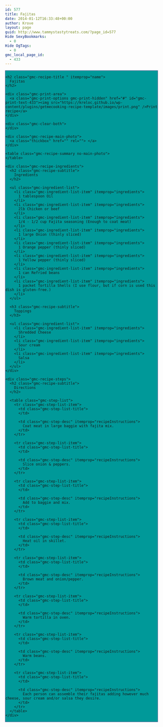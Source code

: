 ```yaml
---
id: 577
title: Fajitas
date: 2014-01-12T16:33:48+00:00
author: Krove
layout: page
guid: http://www.tammystastytreats.com/?page_id=577
Hide SexyBookmarks:
  - 0
Hide OgTags:
  - 0
gmc_local_page_id:
  - 433
---
```

<div id="recipes">
  <div class="gmc-recipe" id="gmc-print-433" itemscope itemtype="http://schema.org/Recipe" style="background-color:#009999; border-color:#58528f;border-style:solid;border-width:thin;">
    <meta property="og:site_name" content="https://kreloc.github.io" />
    
    <h2 class="gmc-recipe-title " itemprop="name">
      Fajitas
    </h2>
    
    <div class="gmc-print-area">
      <a class="gmc-print-options gmc-print-hidden" href="#" id="gmc-print-text-433"><img src="https://kreloc.github.io/wp-content/plugins/getmecooking-recipe-template/images/print.png" />Print recipe</a>
    </div>
    
    <div class="gmc-clear-both">
    </div>
    
    <div class="gmc-recipe-main-photo">
      <a class="thickbox" href="" rel=""> </a>
    </div>
    
    <table class="gmc-recipe-summary no-main-photo">
    </table>
    
    <div class="gmc-recipe-ingredients">
      <h2 class="gmc-recipe-subtitle">
        Ingredients
      </h2>
      
      <ul class="gmc-ingredient-list">
        <li class="gmc-ingredient-list-item" itemprop="ingredients">
          1 tablespoon Oil
        </li>
        <li class="gmc-ingredient-list-item" itemprop="ingredients">
          2lb Chicken or beef
        </li>
        <li class="gmc-ingredient-list-item" itemprop="ingredients">
          1/4 - 1/2 cup Fajita seasoning (Enough to coat meat)
        </li>
        <li class="gmc-ingredient-list-item" itemprop="ingredients">
          1 large Onion (thinly sliced)
        </li>
        <li class="gmc-ingredient-list-item" itemprop="ingredients">
          1 Orange pepper (thinly sliced)
        </li>
        <li class="gmc-ingredient-list-item" itemprop="ingredients">
          1 Yellow pepper (thinly sliced)
        </li>
        <li class="gmc-ingredient-list-item" itemprop="ingredients">
          1 can Refried beans
        </li>
        <li class="gmc-ingredient-list-item" itemprop="ingredients">
          1 packet Tortilla Shells (I use flour, but if corn is used this dish is gluten-free.)
        </li>
      </ul>
      
      <h3 class="gmc-recipe-subtitle">
        Toppings
      </h3>
      
      <ul class="gmc-ingredient-list">
        <li class="gmc-ingredient-list-item" itemprop="ingredients">
          Shredded Cheese
        </li>
        <li class="gmc-ingredient-list-item" itemprop="ingredients">
          Sour cream
        </li>
        <li class="gmc-ingredient-list-item" itemprop="ingredients">
          Salsa
        </li>
      </ul>
    </div>
    
    <div class="gmc-recipe-steps">
      <h2 class="gmc-recipe-subtitle">
        Directions
      </h2>
      
      <table class="gmc-step-list">
        <tr class="gmc-step-list-item">
          <td class="gmc-step-list-title">
          </td>
          
          <td class="gmc-step-desc" itemprop="recipeInstructions">
            Coat meat in large baggie with fajita mix.
          </td>
        </tr>
        
        <tr class="gmc-step-list-item">
          <td class="gmc-step-list-title">
          </td>
          
          <td class="gmc-step-desc" itemprop="recipeInstructions">
            Slice onion & peppers.
          </td>
        </tr>
        
        <tr class="gmc-step-list-item">
          <td class="gmc-step-list-title">
          </td>
          
          <td class="gmc-step-desc" itemprop="recipeInstructions">
            Add to baggie and mix.
          </td>
        </tr>
        
        <tr class="gmc-step-list-item">
          <td class="gmc-step-list-title">
          </td>
          
          <td class="gmc-step-desc" itemprop="recipeInstructions">
            Heat oil in skillet.
          </td>
        </tr>
        
        <tr class="gmc-step-list-item">
          <td class="gmc-step-list-title">
          </td>
          
          <td class="gmc-step-desc" itemprop="recipeInstructions">
            Brown meat and onion/pepper.
          </td>
        </tr>
        
        <tr class="gmc-step-list-item">
          <td class="gmc-step-list-title">
          </td>
          
          <td class="gmc-step-desc" itemprop="recipeInstructions">
            Warm tortilla in oven.
          </td>
        </tr>
        
        <tr class="gmc-step-list-item">
          <td class="gmc-step-list-title">
          </td>
          
          <td class="gmc-step-desc" itemprop="recipeInstructions">
            Warm beans.
          </td>
        </tr>
        
        <tr class="gmc-step-list-item">
          <td class="gmc-step-list-title">
          </td>
          
          <td class="gmc-step-desc" itemprop="recipeInstructions">
            Each person can assemble their fajitas adding however much cheese, sour cream and/or salsa they desire.
          </td>
        </tr>
      </table>
    </div>
  </div>
</div>